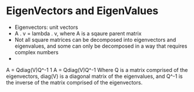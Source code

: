 # EigenVectors and EigenValues
* Eigenvectors: unit vectors
* A . v = lambda . v, where A is a sqaure parent matrix
* Not all square matrices can be decomposed into eigenvectors and eigenvalues, and some can only be decomposed in a way that requires complex numbers
* 
A = Qdiag(V)Q^-1
1
A = Qdiag(V)Q^-1
Where Q is a matrix comprised of the eigenvectors, diag(V) is a diagonal matrix of the eigenvalues, and Q^-1 is the inverse of the matrix comprised of the eigenvectors.
